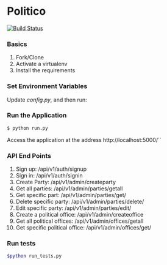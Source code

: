# Politico

[![Build Status](https://travis-ci.org/realpython/flask-jwt-auth.svg?branch=develop)](https://travis-ci.org/realpython/flask-jwt-auth)

### Basics

1. Fork/Clone
1. Activate a virtualenv
1. Install the requirements

### Set Environment Variables

Update *config.py*, and then run:
### Run the Application

```sh
$ python run.py
```


Access the application at the address http://localhost:5000/``

### API End Points
1. Sign up: /api/v1/auth/signup
1. Sign in: /api/v1/auth/signin
1. Create Party: /api/v1/admin/createparty
1. Get all parties: /api/v1/admin/parties/getall
1. Get specific part: /api/v1/admin/parties/get/<id of type int>
1. Delete specific party: /api/v1/admin/parties/delete/<id of type int>
1. Edit specific party: /api/v1/admin/parties/edit/<id of type int>
1. Create a political office: /api/v1/admin/createoffice
1. Get all political offices: /api/v1/admin/offices/getall
1. Get specific political office: /api/v1/admin/offices/get/<id of type int>

### Run tests
```sh
$python run_tests.py
```

